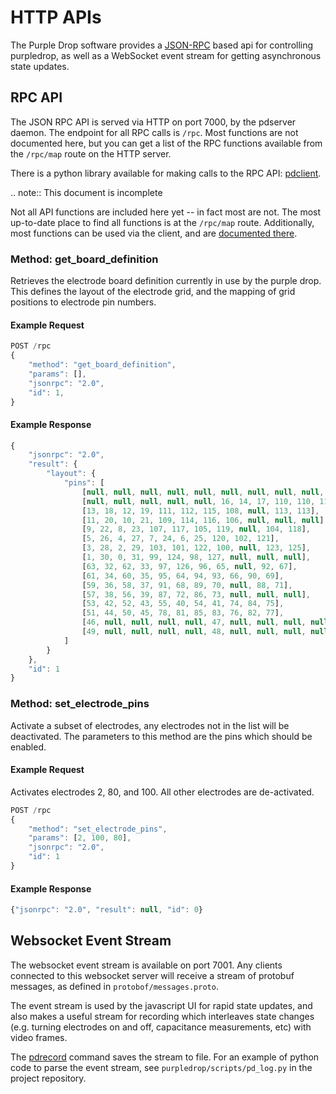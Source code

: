 # HTTP APIs

The Purple Drop software provides a [JSON-RPC](http://www.jsonrpc.org) based api for controlling purpledrop, as well as a WebSocket event stream for getting asynchronous state updates.

## RPC API

The JSON RPC API is served via HTTP on port 7000, by the pdserver daemon. The
endpoint for all RPC calls is `/rpc`. Most functions are not documented
here, but you can get a list of the RPC functions available from the `/rpc/map`
route on the HTTP server.

There is a python library available for making calls to the RPC API:
[pdclient](https://github.com/uwmisl/pdclient).

.. note:: This document is incomplete

  Not all API functions are included here yet -- in fact most are not. The most
  up-to-date place to find all functions is at the `/rpc/map` route. Additionally,
  most functions can be used via the client, and are [documented there](https://pdclient.readthedocs.io/en/latest/pdclient.html).

### Method: get_board_definition

Retrieves the electrode board definition currently in use by the purple drop. This defines the layout of the electrode grid, and the mapping of grid positions to electrode pin numbers.

#### Example Request

```javascript
POST /rpc
{
    "method": "get_board_definition",
    "params": [],
    "jsonrpc": "2.0",
    "id": 1,
}
```

#### Example Response

```javascript
{
    "jsonrpc": "2.0",
    "result": {
        "layout": {
            "pins": [
                [null, null, null, null, null, null, null, null, null, 113, 113],
                [null, null, null, null, null, 16, 14, 17, 110, 110, 113],
                [13, 18, 12, 19, 111, 112, 115, 108, null, 113, 113],
                [11, 20, 10, 21, 109, 114, 116, 106, null, null, null],
                [9, 22, 8, 23, 107, 117, 105, 119, null, 104, 118],
                [5, 26, 4, 27, 7, 24, 6, 25, 120, 102, 121],
                [3, 28, 2, 29, 103, 101, 122, 100, null, 123, 125],
                [1, 30, 0, 31, 99, 124, 98, 127, null, null, null],
                [63, 32, 62, 33, 97, 126, 96, 65, null, 92, 67],
                [61, 34, 60, 35, 95, 64, 94, 93, 66, 90, 69],
                [59, 36, 58, 37, 91, 68, 89, 70, null, 88, 71],
                [57, 38, 56, 39, 87, 72, 86, 73, null, null, null],
                [53, 42, 52, 43, 55, 40, 54, 41, 74, 84, 75],
                [51, 44, 50, 45, 78, 81, 85, 83, 76, 82, 77],
                [46, null, null, null, null, 47, null, null, null, null, 80],
                [49, null, null, null, null, 48, null, null, null, null, 79]
            ]
        }
    },
    "id": 1
}
```

### Method: set_electrode_pins

Activate a subset of electrodes, any electrodes not in the list will be deactivated. The parameters to this method are the pins which should be enabled.

#### Example Request

Activates electrodes 2, 80, and 100. All other electrodes are de-activated.

```javascript
POST /rpc
{
    "method": "set_electrode_pins",
    "params": [2, 100, 80],
    "jsonrpc": "2.0",
    "id": 1
}
```

#### Example Response

```javascript
{"jsonrpc": "2.0", "result": null, "id": 0}
```

## Websocket Event Stream

The websocket event stream is available on port 7001. Any clients connected to
this websocket server will receive a stream of protobuf messages, as defined in
`protobof/messages.proto`.

The event stream is used by the javascript UI for rapid state updates, and also
makes a useful stream for recording which interleaves state changes (e.g.
turning electrodes on and off, capacitance measurements, etc) with video frames.

The [pdrecord](pdrecord) command saves the stream to file. For an example of python
code to parse the event stream, see `purpledrop/scripts/pd_log.py` in the project
repository.